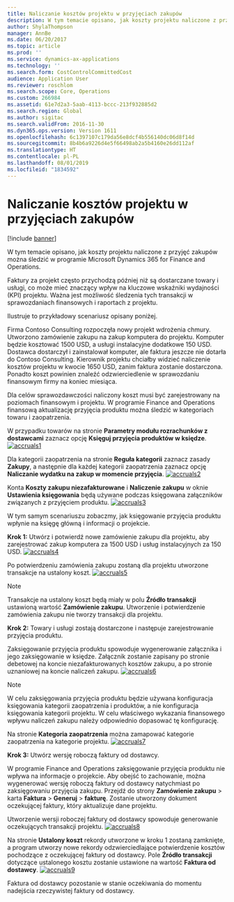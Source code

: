 ```yaml
---
title: Naliczanie kosztów projektu w przyjęciach zakupów
description: W tym temacie opisano, jak koszty projektu naliczone z przyjęć zakupów można śledzić w programie Microsoft Dynamics 365 for Finance and Operations.
author: ShylaThompson
manager: AnnBe
ms.date: 06/20/2017
ms.topic: article
ms.prod: ''
ms.service: dynamics-ax-applications
ms.technology: ''
ms.search.form: CostControlCommittedCost
audience: Application User
ms.reviewer: roschlom
ms.search.scope: Core, Operations
ms.custom: 266984
ms.assetid: 61e7d2a3-5aab-4113-bccc-213f932885d2
ms.search.region: Global
ms.author: sigitac
ms.search.validFrom: 2016-11-30
ms.dyn365.ops.version: Version 1611
ms.openlocfilehash: 6c1397107c179da56e8dcf4b556140dc06d8f14d
ms.sourcegitcommit: 8b4b6a9226d4e5f66498ab2a5b4160e26dd112af
ms.translationtype: HT
ms.contentlocale: pl-PL
ms.lasthandoff: 08/01/2019
ms.locfileid: "1834592"
---
```

# <a name="project-cost-accrual-on-purchase-receipts"></a>Naliczanie kosztów projektu w przyjęciach zakupów

[!include [banner](../includes/banner.md)]

W tym temacie opisano, jak koszty projektu naliczone z przyjęć zakupów można śledzić w programie Microsoft Dynamics 365 for Finance and Operations. 

Faktury za projekt często przychodzą później niż są dostarczane towary i usługi, co może mieć znaczący wpływ na kluczowe wskaźniki wydajności (KPI) projektu. Ważna jest możliwość śledzenia tych transakcji w sprawozdaniach finansowych i raportach z projektu.

Ilustruje to przykładowy scenariusz opisany poniżej. 

Firma Contoso Consulting rozpoczęła nowy projekt wdrożenia chmury. Utworzono zamówienie zakupu na zakup komputera do projektu. Komputer będzie kosztować 1500 USD, a usługi instalacyjne dodatkowe 150 USD. Dostawca dostarczył i zainstalował komputer, ale faktura jeszcze nie dotarła do Contoso Consulting. Kierownik projektu chciałby widzieć naliczenie kosztów projektu w kwocie 1650 USD, zanim faktura zostanie dostarczona. Ponadto koszt powinien znaleźć odzwierciedlenie w sprawozdaniu finansowym firmy na koniec miesiąca. 

Dla celów sprawozdawczości naliczony koszt musi być zarejestrowany na poziomach finansowym i projektu. W programie Finance and Operations finansową aktualizację przyjęcia produktu można śledzić w kategoriach towaru i zaopatrzenia. 

W przypadku towarów na stronie **Parametry modułu rozrachunków z dostawcami** zaznacz opcję **Księguj przyjęcia produktów w księdze**.
[![accruals1](./media/accruals1-1024x409.png)](./media/accruals1.png) 

Dla kategorii zaopatrzenia na stronie **Reguła kategorii** zaznacz zasady **Zakupy**, a następnie dla każdej kategorii zaopatrzenia zaznacz opcję **Naliczanie wydatku na zakup w momencie przyjęcia**.
[![accruals2](./media/accruals2-1024x569.png)](./media/accruals2.png) 

Konta **Koszty zakupu niezafakturowane** i **Naliczenie zakupu** w oknie **Ustawienia księgowania** będą używane podczas księgowana załączników związanych z przyjęciem produktu.
[![accruals3](./media/accruals3-1024x429.png)](./media/accruals3.png) 

W tym samym scenariuszu zobaczmy, jak księgowanie przyjęcia produktu wpłynie na księgę główną i informacji o projekcie. 

**Krok 1:** Utwórz i potwierdź nowe zamówienie zakupu dla projektu, aby zarejestrować zakup komputera za 1500 USD i usług instalacyjnych za 150 USD.
[![accruals4](./media/accruals4-1024x497.png)](./media/accruals4.png) 

Po potwierdzeniu zamówienia zakupu zostaną dla projektu utworzone transakcje na ustalony koszt. 
[![accruals5](./media/accruals5-1024x219.png)](./media/accruals5.png) 

> [!NOTE]
> Transakcje na ustalony koszt będą miały w polu **Źródło transakcji** ustawioną wartość **Zamówienie zakupu**. Utworzenie i potwierdzenie zamówienia zakupu nie tworzy transakcji dla projektu. 

**Krok 2:** Towary i usługi zostają dostarczone i następuje zarejestrowanie przyjęcia produktu. 

Zaksięgowanie przyjęcia produktu spowoduje wygenerowanie załącznika i jego zaksięgowanie w księdze. Załącznik zostanie zapisany po stronie debetowej na koncie niezafakturowanych kosztów zakupu, a po stronie uznaniowej na koncie naliczeń zakupu. 
[![accruals6](./media/accruals6-1024x214.png)](./media/accruals6.png)

> [!NOTE]
> W celu zaksięgowania przyjęcia produktu będzie używana konfiguracja księgowania kategorii zaopatrzenia i produktów, a nie konfiguracja księgowania kategorii projektu. W celu właściwego wykazania finansowego wpływu naliczeń zakupu należy odpowiednio dopasować tę konfigurację. 

Na stronie **Kategoria zaopatrzenia** można zamapować kategorie zaopatrzenia na kategorie projektu.
[![accruals7](./media/accruals7-1024x390.png)](./media/accruals7.png)

**Krok 3:** Utwórz wersję roboczą faktury od dostawcy. 

W programie Finance and Operations zaksięgowanie przyjęcia produktu nie wpływa na informacje o projekcie. Aby obejść to zachowanie, można wygenerować wersję roboczą faktury od dostawcy natychmiast po zaksięgowaniu przyjęcia zakupu. Przejdź do strony **Zamówienie zakupu** &gt; karta **Faktura** &gt; **Generuj** &gt; **fakturę**. Zostanie utworzony dokument oczekującej faktury, który aktualizuje dane projektu. 

Utworzenie wersji roboczej faktury od dostawcy spowoduje generowanie oczekujących transakcji projektu. 
[![accruals8](./media/accruals8-1024x225.png)](./media/accruals8.png) 

Na stronie **Ustalony koszt** rekordy utworzone w kroku 1 zostaną zamknięte, a program utworzy nowe rekordy odzwierciedlające potwierdzenie kosztów pochodzące z oczekującej faktury od dostawcy. Pole **Źródło transakcji** dotyczące ustalonego kosztu zostanie ustawione na wartość **Faktura od dostawcy**.
[![accruals9](./media/accruals9-1024x200.png)](./media/accruals9.png)

Faktura od dostawcy pozostanie w stanie oczekiwania do momentu nadejścia rzeczywistej faktury od dostawcy.



